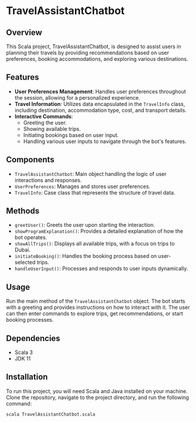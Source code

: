 
# TravelAssistantChatbot

## Overview
This Scala project, TravelAssistantChatbot, is designed to assist users in planning their travels by providing recommendations based on user preferences, booking accommodations, and exploring various destinations.

## Features
- **User Preferences Management**: Handles user preferences throughout the session, allowing for a personalized experience.
- **Travel Information**: Utilizes data encapsulated in the `TravelInfo` class, including destination, accommodation type, cost, and transport details.
- **Interactive Commands**:
  - Greeting the user.
  - Showing available trips.
  - Initiating bookings based on user input.
  - Handling various user inputs to navigate through the bot's features.

## Components
- `TravelAssistantChatbot`: Main object handling the logic of user interactions and responses.
- `UserPreferences`: Manages and stores user preferences.
- `TravelInfo`: Case class that represents the structure of travel data.

## Methods
- `greetUser()`: Greets the user upon starting the interaction.
- `showProgramExplanation()`: Provides a detailed explanation of how the bot operates.
- `showAllTrips()`: Displays all available trips, with a focus on trips to Dubai.
- `initiateBooking()`: Handles the booking process based on user-selected trips.
- `handleUserInput()`: Processes and responds to user inputs dynamically.

## Usage
Run the main method of the `TravelAssistantChatbot` object. The bot starts with a greeting and provides instructions on how to interact with it. The user can then enter commands to explore trips, get recommendations, or start booking processes.

## Dependencies
- Scala 3
- JDK 11

## Installation
To run this project, you will need Scala and Java installed on your machine. Clone the repository, navigate to the project directory, and run the following command:
```
scala TravelAssistantChatbot.scala
```
